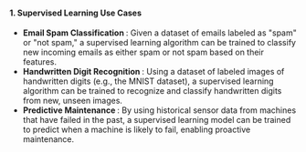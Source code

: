 #### 1. Supervised Learning Use Cases
- <strong> Email Spam Classification </strong>: Given a dataset of emails labeled as "spam" or "not spam," a supervised learning algorithm can be trained to classify new incoming emails as either spam or not spam based on their features.
- <strong> Handwritten Digit Recognition </strong>: Using a dataset of labeled images of handwritten digits (e.g., the MNIST dataset), a supervised learning algorithm can be trained to recognize and classify handwritten digits from new, unseen images.
- <strong> Predictive Maintenance </strong>: By using historical sensor data from machines that have failed in the past, a supervised learning model can be trained to predict when a machine is likely to fail, enabling proactive maintenance.
